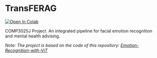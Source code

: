 # TransFERAG

[![Open In Colab](https://colab.research.google.com/assets/colab-badge.svg)](https://colab.research.google.com/github/peylix/TransFERAG/blob/main/transformer_fer.ipynb)

COMP3025J Project. An integrated pipeline for facial emotion recognition and mental health advising.

*Note: The project is based on the code of this repository: [Emotion-Recognition-with-ViT](https://github.com/lwachowiak/Emotion-Recognition-with-ViT)*